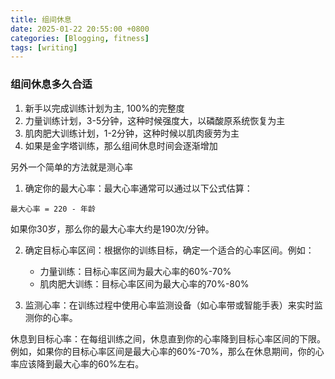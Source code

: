 ```yaml
---
title: 组间休息
date: 2025-01-22 20:55:00 +0800
categories: [Blogging, fitness]
tags: [writing]
---
```


### 组间休息多久合适

1. 新手以完成训练计划为主, 100%的完整度
2. 力量训练计划，3-5分钟，这种时候强度大，以磷酸原系统恢复为主
3. 肌肉肥大训练计划，1-2分钟，这种时候以肌肉疲劳为主
4. 如果是金字塔训练，那么组间休息时间会逐渐增加

另外一个简单的方法就是测心率

1. 确定你的最大心率：最大心率通常可以通过以下公式估算：

```
最大心率 = 220 - 年龄
```

如果你30岁，那么你的最大心率大约是190次/分钟。

2. 确定目标心率区间：根据你的训练目标，确定一个适合的心率区间。例如：
   + 力量训练：目标心率区间为最大心率的60%-70%
   + 肌肉肥大训练：目标心率区间为最大心率的70%-80%

3. 监测心率：在训练过程中使用心率监测设备（如心率带或智能手表）来实时监测你的心率。

休息到目标心率：在每组训练之间，休息直到你的心率降到目标心率区间的下限。例如，如果你的目标心率区间是最大心率的60%-70%，那么在休息期间，你的心率应该降到最大心率的60%左右。


